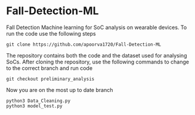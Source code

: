 # Fall-Detection-ML


Fall Detection Machine learning for SoC analysis on wearable devices. To run the code use the following steps 

```
git clone https://github.com/apoorva1720/Fall-Detection-ML

```

The repository contains both the code and the dataset used for analysing SoCs. After cloning the repository, use the following commands to change to the correct branch and run code

```
git checkout preliminary_analysis

```

Now you are on the most up to date branch

```
python3 Data_Cleaning.py
python3 model_test.py
```
